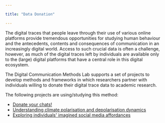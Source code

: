 ```yaml
---

title: "Data Donation"

---
```




The digital traces that people leave through their use of various online platforms provide tremendous opportunities for studying human behaviour and the antecedents, contents and consequences of communication in an increasingly digital world. Access to such crucial data is often a challenge, however, as much of the digital traces left by individuals are available only to the (large) digital platforms that have a central role in this digital ecosystem.

The Digital Communication Methods Lab supports a set of projects to develop methods and frameworks in which researchers partner with individuals willing to donate their digital trace data to academic research.


The following projects are using/studying this method:


- [Donate your chats!](https://digicomlab.github.io/seedfunding/2_2024_whatsapp/)
- [Understanding climate polarisation and depolarisation dynamics](https://digicomlab.github.io/seedfunding/3_2022_vaneck/)
- [Exploring individuals' imagined social media affordances](https://digicomlab.github.io/seedfunding/3_2022_marschlich/)

